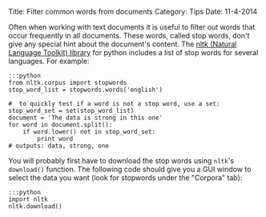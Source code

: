 Title: Filter common words from documents
Category: Tips
Date: 11-4-2014

Often when working with text documents it is useful to filter out words that occur frequently in all documents. These words, called stop words, don't give any special hint about the document's content. The [nltk (Natural Language Toolkit) library](http://www.nltk.org/index.html) for python includes a list of stop words for several languages. For example:

    :::python
    from nltk.corpus import stopwords
    stop_word_list = stopwords.words('english')

    #  to quickly test if a word is not a stop word, use a set:
    stop_word_set = set(stop_word_list)
    document = 'The data is strong in this one'
    for word in document.split():    
    	if word.lower() not in stop_word_set:
            print word
    # outputs: data, strong, one

You will probably first have to download the stop words using `nltk`'s `download()` function. The following code should give you a GUI window to select the data you want (look for stopwords under the "Corpora" tab):

    :::python
    import nltk
    nltk.download()


